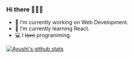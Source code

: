 ### Hi there 🙋🖐🏻

<!--
**AyushiPrakash/AyushiPrakash** is a ✨ _special_ ✨ repository because its `README.md` (this file) appears on your GitHub profile.
-->

- 🔭 I’m currently working on Web Development.
- 🌱 I’m currently learning React.
- 💻 I ~~love~~ programming.


[![Ayushi's github stats](https://github-readme-stats.vercel.app/api?username=AyushiPrakash&theme=radical&show_icons=true)](https://github.com/anuraghazra/github-readme-stats)
